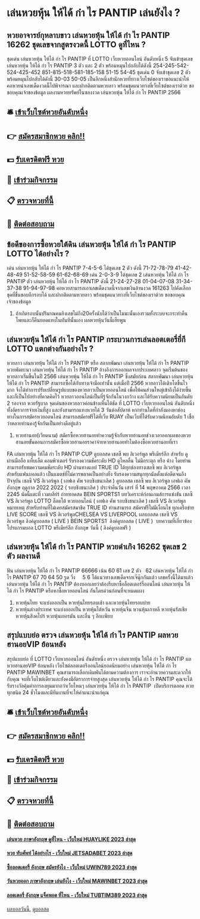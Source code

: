 # เล่นหวยหุ้น ให้ได้ กํา ไร PANTIP เล่นยังไง ?
## หวยอาจารย์กุหลาบขาว เล่นหวยหุ้น ให้ได้ กํา ไร PANTIP 16262 ชุดเลขจากสูตรงวดนี้ LOTTO ดูที่ไหน ?
ชุดเด่น เล่นหวยหุ้น ให้ได้ กํา ไร PANTIP ที่ LOTTO เว็บหวยออนไลน์ อันดับหนึ่ง 5 จับเข้าชุดเลข เล่นหวยหุ้น ให้ได้ กํา ไร PANTIP 3 ตัว และ 2 ตัว พร้อมหมุนไปกลับได้ดังนี้
254-245-542-524-425-452
851-815-518-581-185-158
51-15
54-45
ชุดเด่น 0 จับเข้าชุดเลข 2 ตัว พร้อมหมุนไปกลับได้ดังนี้
30-03
50-05
เป็นอีกหนึ่งสำนักหวยที่ทางเว็บไซต์ของเราขอแนะนำให้คอหวยนำเลขเด็ดงวดนี้ไปพิจารณา และฝากติดตามหวยลาว พร้อมชุดแนวทางที่เว็บไซต์ของเราด้วย
ขอขอบคุณเจ้าของข้อมูล
ผลงานหวยทรัพย์ในซองงวด เล่นหวยหุ้น ให้ได้ กํา ไร PANTIP 2566


## 🛎 [เข้าเว็บไซต์หวยอันดับหนึ่ง](https://bit.ly/3BG5bNw)
## 👉 [สมัครสมาชิกหวย คลิก!!](https://bit.ly/3BG5bNw)
## 💵 [รับเครดิตฟรี หวย](https://bit.ly/3C3mvgS)
## 👑 [เข้าร่วมกิจกรรม](https://bit.ly/3C3mvgS)
## 📋 [ตรวจหวยที่นี้](https://bit.ly/3C3mvgS)
## 📱 [ติดต่อสอบถาม](https://bit.ly/3C3mvgS)

## ข้อดีของการซื้อหวยใต้ดิน เล่นหวยหุ้น ให้ได้ กํา ไร PANTIP LOTTO ได้อย่างไร ?
เด่น เล่นหวยหุ้น ให้ได้ กํา ไร PANTIP 7-4-5-6 ได้ชุดเลข 2 ตัว ดังนี้
71-72-78-79
41-42-48-49
51-52-58-59
61-62-68-69
เด่น 2-0-3-9 ได้ชุดเลข 2 เล่นหวยหุ้น ให้ได้ กํา ไร PANTIP ตัว เล่นหวยหุ้น ให้ได้ กํา ไร PANTIP ดังนี้
21-24-27-28
01-04-07-08
31-34-37-38
91-94-97-98
คอหวยสามารถเอาเลขเด็ดงวดนี้จากเลขเงินล้านงวด 161263 ไปคัดเลือกชุดที่ชื่นชอบอีกรอบได้ และฝากติดตามหวยลาว พร้อมชุดแนวทางที่เว็บไซต์ของเราด้วย
ขอขอบคุณเจ้าของข้อมูล
1. ถ้าเกิดรอบนั้นปริมาณคนยิงเลขไม่ถึง20ครั้งนับได้ว่าเป็นโมฆะนั้นเองรวมทั้งระบบจะกระทำคืนโพยและก็คืนยอดแทงในทันทีนั้นเอง ผลหวยหุ้นวันนี้เฮียพูน

## เล่นหวยหุ้น ให้ได้ กํา ไร PANTIP กระบวนการเล่นลอตเตอรี่ยี่กี LOTTO แตกต่างกันอย่างไร ?
หวยลาว เล่นหวยหุ้น ให้ได้ กํา ไร PANTIP หรือ สลากพัฒนา เล่นหวยหุ้น ให้ได้ กํา ไร PANTIP หวยพัดทะนา เล่นหวยหุ้น ให้ได้ กํา ไร PANTIP อ้างอิงการออกผลจากประเทศลาว จุดเริ่มต้นของหวยลาวเริ่มขึ้นในปี 2566 เล่นหวยหุ้น ให้ได้ กํา ไร PANTIP ซึ่งสมัยก่อน สลากพัฒนา เล่นหวยหุ้น ให้ได้ กํา ไร PANTIP สามารถซื้อได้กับทางเจ้ามือเท่านั้น แต่เมื่อปี 2566 หวยลาวได้เติบโตขึ้นไวมาก จึงได้ทำการปรับเปลี่ยนรูปแบบของหวยลาวเป็นหวยออนไลน์ เพื่อให้คนส่วนใหญ่เข้าถึงได้ง่ายขึ้น และก็เป็นไปอย่างที่คาดคิดไว้ หวยลาวออนไลน์เป็นที่รู้จักกันในวงกว้าง และได้รับความนิยมเป็นอันดับ 2 รองจาก หวยรัฐบาล จุดเด่นของหวยลาวค่อนข้างเห็นได้ชัด ที่ LOTTO เว็บหวยออนไลน์ อันดับหนึ่ง ทั้งอัตราการจ่ายเงินที่สูง และยังสามารถแทงหวยได้ 3 วันต่อสัปดาห์ หากท่านใดที่กำลังมองหาช่องทางในการสมัครหวยออนไลน์ สามารถสมัครฟรีได้ที่เว็บ RUAY เป็นเว็บที่ได้รับความนิยมอับดับ 1 เชื่อว่าหลายท่านคงรู้จักกันเป็นอย่างดีอยู่แล้ว
1. หวยฮานอย(เวียดนาม) สมัครซื้อหวยฮานอยทำความรู้จักกับหวยฮานอยช่วงเวลาออกผลของหวยฮานอยขั้นตอนการสมัครซื้อหวยฮานอยราคาจ่ายหวยฮานอยทำไมต้องซื้อหวยฮานอยที่เรา

FA เล่นหวยหุ้น ให้ได้ กํา ไร PANTIP CUP ดูบอลสด เชลซี พบ ลิเวอร์พูล พรีเมียร์ลีก สำหรับ ดูผ่านมือถือ แท็บเล็ต คอมพิวเตอร์ รับรองความชัดระดับ HD ดูไหลลื่น ไม่มีกระตุก หรือ ค้าง โดยท่านสามารถรับชมความคมชัดระดับ HD ผ่านทางแอป TRUE ID ได้ทุกช่องทางเชลซี พบ ลิเวอร์พูล สำหรับแฟนบอลแล้ว เป็นแมตช์ที่ไม่ควรพลาดเป็นอย่างยิ่ง รับรองความสนุกทุกนัดตั้งแต่อดีตจนถึงปัจจุบัน
เชลซี VS ลิเวอร์พูล ( เอฟเอ คัพ รอบชิงชนะเลิศ )
ดูบอลสด เชลซี พบ ลิเวอร์พูล เอฟเอ คัพ อังกฤษ ฤดูกาล 2022 2022 ( รอบชิงชนะเลิศ ) ประจำคืนวัน เสาร์ ที่ 14 พฤษภาคม 2566 เวลา 2245 นัดนี้แตะที่ เวมบลีย์ร์ ถ่ายทอดสด BEIN SPORTS1
บทวิเคราะห์ก่อนเกมส์การแข่งขัน เชลซี VS ลิเวอร์พูล LOTTO ล็อตโต้ หวยออนไลน์ ( เอฟเอ คัพ รอบชิงชนะเลิศ )
เชลซี VS ลิเวอร์พูล
หมายเหตุ สำหรับท่านที่ไม่เคยสมัครสมาชิค TRUE ID ท่านสามารถ สมัครฟรีไม่มีเงื่อนไข ทุกเครือข่าย
LIVE SCORE เชลซี VS ลิเวอร์พูลCHELSEA VS LIVERPOOL
 ผลบอลสด เชลซี VS ลิเวอร์พูล 
ลิงค์ดูบอลสด ( LIVE )
 BEIN SPORTS1 
 ลิงค์ดูบอลสด ( LIVE ) 
บทความที่เกี่ยวข้อง
โปรแกรมบอล LOTTO พรีเมียร์ลีก อังกฤษ วันนี้ ( ลิงค์ดูบอลฟรี )

## เล่นหวยหุ้น ให้ได้ กํา ไร PANTIP หวยดำเกิง 16262 ชุดเลข 2 ตัว ผลงานดี
ฟัน เล่นหวยหุ้น ให้ได้ กํา ไร PANTIP 66666
เน้น 60 61
เลข 2 ตัว   62 เล่นหวยหุ้น ให้ได้ กํา ไร PANTIP 67 70 64 50
รูด วิ่ง     5 6
ได้แนวทางเลขเด็ดจากเจ๊นุ๊กกันแล้ว เลขครั้งนี้ได้มาแล้ว เล่นหวยหุ้น ให้ได้ กํา ไร PANTIP ต้องบอกเลยว่าต้องรีบหาซื้อล็อตเตอร์รี่ออนไลน์ เล่นหวยหุ้น ให้ได้ กํา ไร PANTIP หรือหาซื้อหวยออนไลน์ กันโดยด่วนก่อนที่จะหมดแผง
1. หวยหุ้นไทย จะแบ่งออกเป็น หวยหุ้นไทยรอบเช้า และหวยหุ้นไทยรอบบ่าย
2. หวยหุ้นต่างประเทศ จะแบ่งออกเป็น หวยหุ้นไต้หวัน หวยหุ้นจีน หวนหุ้นเกาหลี หวยหุ้นรัสเชีย หวยหุ้นสิงคโปร์ หวยหุ้นเยอรมัน และอื่น ๆ อีกเเพียบ

## สรุปแบบย่อ ตรวจ เล่นหวยหุ้น ให้ได้ กํา ไร PANTIP ผลหวยฮานอยVIP ย้อนหลัง
สรุปแบบย่อ ที่ LOTTO เว็บหวยออนไลน์ อันดับหนึ่ง ตรวจ เล่นหวยหุ้น ให้ได้ กํา ไร PANTIP ผลหวยฮานอยVIP ย้อนหลัง เว็บไซต์ลอตเตอรีออนไลน์ยอดนิยมอย่าง เล่นหวยหุ้น ให้ได้ กํา ไร PANTIP MAWINBET คุณสามารถเลือกเดิมพันได้ตามความต้องการ เราจะอำนวยความสะดวกให้กับคุณ จบที่เว็บไซต์เดียวและยังคงมีอัตราการจ่ายสูงสุด เล่นหวยหุ้น ให้ได้ กํา ไร PANTIP คุณจะได้รับรางวัลคุ้มค่าการลงทุนมากกว่าเว็บไหนๆ เล่นหวยหุ้น ให้ได้ กํา ไร PANTIP  เปิดบริการตลอด หวยทุกชนิด 24 ชั่วโมงและมีทีมงานที่จะให้คำแนะนำแก่คุณ

## 🛎 [เข้าเว็บไซต์หวยอันดับหนึ่ง](https://bit.ly/3BG5bNw)
## 👉 [สมัครสมาชิกหวย คลิก!!](https://bit.ly/3BG5bNw)
## 💵 [รับเครดิตฟรี หวย](https://bit.ly/3C3mvgS)
## 👑 [เข้าร่วมกิจกรรม](https://bit.ly/3C3mvgS)
## 📋 [ตรวจหวยที่นี้](https://bit.ly/3C3mvgS)
## 📱 [ติดต่อสอบถาม](https://bit.ly/3C3mvgS)

#### [เล่นหวย ภาษาอังกฤษ ดูที่ไหน - เว็บใหม่ HUAYLIKE 2023 ล่าสุด](https://atom.io/themes/เล่นหวย%20ภาษาอังกฤษ%20ดูที่ไหน%20-%20เว็บใหม่%20huaylike%202023%20ล่าสุด)
#### [หวย ทับศัพท์ ได้อย่างไร - เว็บใหม่ JETSADABET 2023 ล่าสุด](https://atom.io/themes/หวย%20ทับศัพท์%20ได้อย่างไร%20-%20เว็บใหม่%20jetsadabet%202023%20ล่าสุด)
#### [ซื้อลอตเตอรี่ อังกฤษ สมัครยังไง - เว็บใหม่ UWIN789 2023 ล่าสุด](https://atom.io/themes/ซื้อลอตเตอรี่%20อังกฤษ%20สมัครยังไง%20-%20เว็บใหม่%20uwin789%202023%20ล่าสุด)
#### [วันหวยออก ภาษาอังกฤษ เล่นยังไง - เว็บใหม่ MAWINBET 2023 ล่าสุด](https://atom.io/themes/วันหวยออก%20ภาษาอังกฤษ%20เล่นยังไง%20-%20เว็บใหม่%20mawinbet%202023%20ล่าสุด)
#### [ลอตเตอรี่ อังกฤษ แจ็คพอต ที่ไหน - เว็บใหม่ TUBTIM389 2023 ล่าสุด](https://atom.io/themes/ลอตเตอรี่%20อังกฤษ%20แจ็คพอต%20ที่ไหน%20-%20เว็บใหม่%20tubtim389%202023%20ล่าสุด)

[ผลบอลวันนี้](https://siamsport.tv "ผลบอลวันนี้"), [ดูบอลสด](https://siamsport.tv/ดูบอลสด "ดูบอลสด")